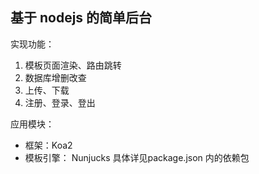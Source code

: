 基于 nodejs 的简单后台
-----
实现功能：
1. 模板页面渲染、路由跳转
2. 数据库增删改查
3. 上传、下载
4. 注册、登录、登出

应用模块：
- 框架：Koa2
- 模板引擎： Nunjucks
具体详见package.json 内的依赖包
